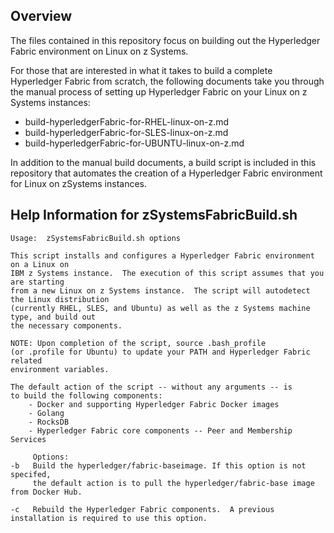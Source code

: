 Overview
--------

The files contained in this repository focus on building out the Hyperledger Fabric environment on Linux on z Systems.

For those that are interested in what it takes to build a complete Hyperledger Fabric from scratch, the following documents take you through the manual process of setting up Hyperledger Fabric on your Linux on z Systems instances:
- build-hyperledgerFabric-for-RHEL-linux-on-z.md
- build-hyperledgerFabric-for-SLES-linux-on-z.md
- build-hyperledgerFabric-for-UBUNTU-linux-on-z.md


In addition to the manual build documents, a build script is included in this repository that automates the creation of a Hyperledger Fabric environment for Linux on zSystems instances.

Help Information for zSystemsFabricBuild.sh
-------------------------------------------

```
Usage:  zSystemsFabricBuild.sh options

This script installs and configures a Hyperledger Fabric environment on a Linux on
IBM z Systems instance.  The execution of this script assumes that you are starting
from a new Linux on z Systems instance.  The script will autodetect the Linux distribution
(currently RHEL, SLES, and Ubuntu) as well as the z Systems machine type, and build out
the necessary components.

NOTE: Upon completion of the script, source .bash_profile
(or .profile for Ubuntu) to update your PATH and Hyperledger Fabric related
environment variables.

The default action of the script -- without any arguments -- is
to build the following components:
    - Docker and supporting Hyperledger Fabric Docker images
    - Golang
    - RocksDB
    - Hyperledger Fabric core components -- Peer and Membership Services

     Options:
-b   Build the hyperledger/fabric-baseimage. If this option is not specifed,
     the default action is to pull the hyperledger/fabric-base image from Docker Hub.

-c   Rebuild the Hyperledger Fabric components.  A previous installation is required to use this option.
```

